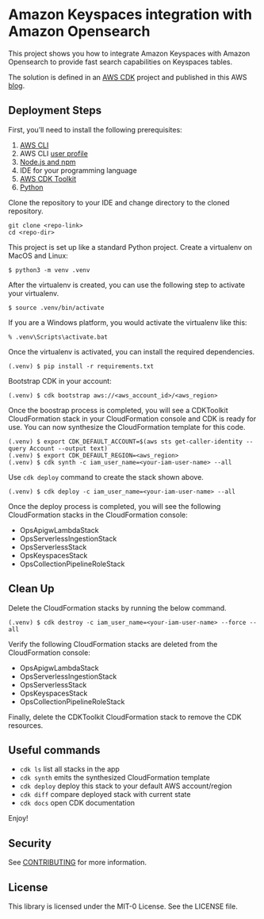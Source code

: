 
# Amazon Keyspaces integration with Amazon Opensearch

This project shows you how to integrate Amazon Keyspaces with Amazon Opensearch to provide fast search capabilities on Keyspaces tables.

The solution is defined in an [AWS CDK](https://aws.amazon.com/cdk/) project and published in this AWS [blog](https://aws.amazon.com/blogs/big-data/enable-advanced-search-capabilities-for-amazon-keyspaces-data-by-integrating-with-amazon-opensearch-service/). 

## Deployment Steps

First, you’ll need to install the following prerequisites:

1. [AWS CLI](https://docs.aws.amazon.com/cli/latest/userguide/getting-started-install.html)
2. AWS CLI [user profile](https://docs.aws.amazon.com/cli/latest/userguide/cli-configure-files.html)
3. [Node.js and npm](https://docs.npmjs.com/downloading-and-installing-node-js-and-npm)
4. IDE for your programming language
5. [AWS CDK Toolkit](https://aws.amazon.com/getting-started/guides/setup-cdk/module-two/)
6. [Python](https://docs.python-guide.org/starting/install3/osx/)

Clone the repository to your IDE and change directory to the cloned repository.
```
git clone <repo-link>
cd <repo-dir>
```

This project is set up like a standard Python project. Create a virtualenv on MacOS and Linux:

```
$ python3 -m venv .venv
```

After the virtualenv is created, you can use the following step to activate your virtualenv.

```
$ source .venv/bin/activate
```

If you are a Windows platform, you would activate the virtualenv like this:

```
% .venv\Scripts\activate.bat
```

Once the virtualenv is activated, you can install the required dependencies.

```
(.venv) $ pip install -r requirements.txt
```
Bootstrap CDK in your account:
```
(.venv) $ cdk bootstrap aws://<aws_account_id>/<aws_region>
```
Once the boostrap process is completed, you will see a CDKToolkit CloudFormation stack in your CloudFormation console and CDK is ready for use. You can now synthesize the CloudFormation template for this code.

```
(.venv) $ export CDK_DEFAULT_ACCOUNT=$(aws sts get-caller-identity --query Account --output text)
(.venv) $ export CDK_DEFAULT_REGION=<aws_region>
(.venv) $ cdk synth -c iam_user_name=<your-iam-user-name> --all
```

Use `cdk deploy` command to create the stack shown above.

```
(.venv) $ cdk deploy -c iam_user_name=<your-iam-user-name> --all
```
Once the deploy process is completed, you will see the following CloudFormation stacks in the CloudFormation console:
- OpsApigwLambdaStack
- OpsServerlessIngestionStack
- OpsServerlessStack
- OpsKeyspacesStack
- OpsCollectionPipelineRoleStack


## Clean Up

Delete the CloudFormation stacks by running the below command.

```
(.venv) $ cdk destroy -c iam_user_name=<your-iam-user-name> --force --all
```

Verify the following CloudFormation stacks are deleted from the CloudFormation console:
- OpsApigwLambdaStack
- OpsServerlessIngestionStack
- OpsServerlessStack
- OpsKeyspacesStack
- OpsCollectionPipelineRoleStack

Finally, delete the CDKToolkit CloudFormation stack to remove the CDK resources. 


## Useful commands

 * `cdk ls`          list all stacks in the app
 * `cdk synth`       emits the synthesized CloudFormation template
 * `cdk deploy`      deploy this stack to your default AWS account/region
 * `cdk diff`        compare deployed stack with current state
 * `cdk docs`        open CDK documentation

Enjoy!

## Security

See [CONTRIBUTING](https://github.com/aws-samples/amazon-keyspaces-opensearch-integration/blob/main/CONTRIBUTING.md#security-issue-notifications) for more information.

## License

This library is licensed under the MIT-0 License. See the LICENSE file.
